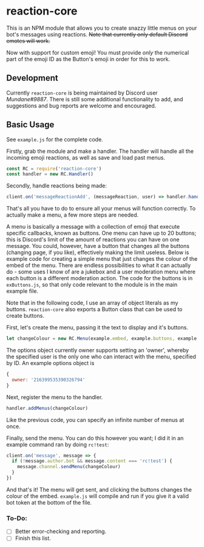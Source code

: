 # reaction-core
This is an NPM module that allows you to create snazzy little menus on your bot's messages using reactions.
~~Note that currently only default Discord emotes will work.~~

Now with support for custom emoji! You must provide *only* the numerical part of the emoji ID as the Button's emoji in order for this to work.

## Development
Currently `reaction-core` is being maintained by Discord user *Mundane#9887*. There is still some additional functionality to add, and suggestions and bug reports are welcome and encouraged.

## Basic Usage
See `example.js` for the complete code.

Firstly, grab the module and make a handler. The handler will handle all the incoming emoji reactions, as well as save and load past menus.
```js
const RC = require('reaction-core')
const handler = new RC.Handler()
```

Secondly, handle reactions being made:
```js
client.on('messageReactionAdd', (messageReaction, user) => handler.handle(messageReaction, user))
```

That's all you have to do to ensure all your menus will function correctly. To actually make a menu, a few more steps are needed.

A menu is basically a message with a collection of emoji that execute specific callbacks, known as buttons. One menu can have up to 20 buttons; this is Discord's limit of the amount of reactions you can have on one message. You could, however, have a button that changes all the buttons (changing page, if you like), effectively making the limit useless. Below is example code for creating a simple menu that just changes the colour of the embed of the menu. There are endless possibilities to what it can actually do - some uses I know of are a jukebox and a user moderation menu where each button is a different moderation action. The code for the buttons is in `exButtons.js`, so that only code relevant to the module is in the main example file.

Note that in the following code, I use an array of object literals as my buttons. `reaction-core` also exports a Button class that can be used to create buttons.

First, let's create the menu, passing it the text to display and it's buttons.
```js
let changeColour = new RC.Menu(example.embed, example.buttons, example.options)
```
The options object currently owner supports setting an 'owner', whereby the specified user is the only one who can interact with the menu, specified by ID. An example options object is
```js
{
  owner: '216399535390326794'
}
```

Next, register the menu to the handler.
```js
handler.addMenus(changeColour)
```
Like the previous code, you can specify an infinite number of menus at once.

Finally, send the menu. You can do this however you want; I did it in an example command ran by doing `rc!test`:
```js
client.on('message', message => {
  if (!message.author.bot && message.content === 'rc!test') {
    message.channel.sendMenu(changeColour)
  }
})
```

And that's it! The menu will get sent, and clicking the buttons changes the colour of the embed. `example.js` will compile and run if you give it a valid bot token at the bottom of the file.

### To-Do:
- [ ] Better error-checking and reporting.
- [ ] Finish this list.
